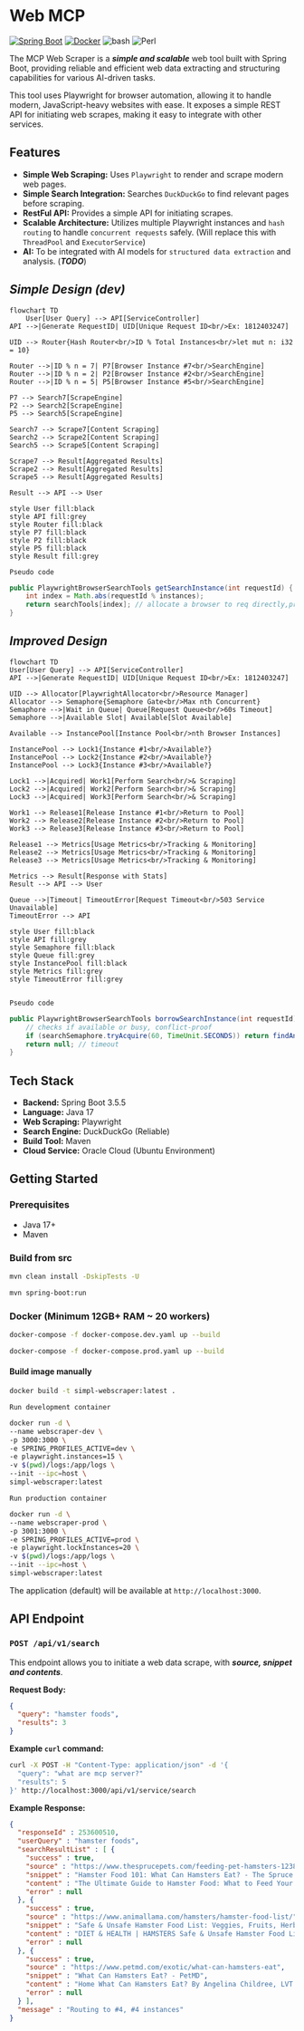 # Web MCP

[![Spring Boot](https://img.shields.io/badge/Spring%20Boot-3.5.5-orange.svg)](https://spring.io/projects/spring-boot)
[![Docker](https://img.shields.io/badge/Docker-NotReady-blue.svg)](https://www.docker.com/)
![bash](https://img.shields.io/badge/shell-bash-blue?logo=gnu-bash)
![Perl](https://img.shields.io/badge/perl-5.32-violet?logo=perl)

The MCP Web Scraper is a ***simple and scalable*** web tool built with Spring Boot, providing reliable and efficient web data extracting and structuring capabilities for various AI-driven tasks.

This tool uses Playwright for browser automation, allowing it to handle modern, JavaScript-heavy websites with ease. It exposes a simple REST API for initiating web scrapes, making it easy to integrate with other services.

## Features

*   **Simple Web Scraping:** Uses `Playwright` to render and scrape modern web pages.
*   **Simple Search Integration:** Searches `DuckDuckGo` to find relevant pages before scraping.
*   **RestFul API:** Provides a simple API for initiating scrapes.
*   **Scalable Architecture:** Utilizes multiple Playwright instances and `hash routing` to handle `concurrent requests` safely. (Will replace this with ```ThreadPool``` and ```ExecutorService```)
*   **AI:** To be integrated with AI models for `structured data extraction` and analysis. (***TODO***)


## ***Simple Design (dev)***

```mermaid
flowchart TD
    User[User Query] --> API[ServiceController]
API -->|Generate RequestID| UID[Unique Request ID<br/>Ex: 1812403247]

UID --> Router{Hash Router<br/>ID % Total Instances<br/>let mut n: i32 = 10}

Router -->|ID % n = 7| P7[Browser Instance #7<br/>SearchEngine]
Router -->|ID % n = 2| P2[Browser Instance #2<br/>SearchEngine]
Router -->|ID % n = 5| P5[Browser Instance #5<br/>SearchEngine]

P7 --> Search7[ScrapeEngine]
P2 --> Search2[ScrapeEngine]
P5 --> Search5[ScrapeEngine]

Search7 --> Scrape7[Content Scraping]
Search2 --> Scrape2[Content Scraping]
Search5 --> Scrape5[Content Scraping]

Scrape7 --> Result[Aggregated Results]
Scrape2 --> Result[Aggregated Results]
Scrape5 --> Result[Aggregated Results]

Result --> API --> User

style User fill:black
style API fill:grey
style Router fill:black
style P7 fill:black
style P2 fill:black
style P5 fill:black
style Result fill:grey

```
`Pseudo code `

```java
public PlaywrightBrowserSearchTools getSearchInstance(int requestId) {
    int index = Math.abs(requestId % instances);
    return searchTools[index]; // allocate a browser to req directly,prone to conflict
}
```

## ***Improved Design***

```mermaid
flowchart TD
User[User Query] --> API[ServiceController]
API -->|Generate RequestID| UID[Unique Request ID<br/>Ex: 1812403247]

UID --> Allocator[PlaywrightAllocator<br/>Resource Manager]
Allocator --> Semaphore{Semaphore Gate<br/>Max nth Concurrent}
Semaphore -->|Wait in Queue| Queue[Request Queue<br/>60s Timeout]
Semaphore -->|Available Slot| Available[Slot Available]
    
Available --> InstancePool[Instance Pool<br/>nth Browser Instances]
    
InstancePool --> Lock1{Instance #1<br/>Available?}
InstancePool --> Lock2{Instance #2<br/>Available?}
InstancePool --> Lock3{Instance #3<br/>Available?}
    
Lock1 -->|Acquired| Work1[Perform Search<br/>& Scraping]
Lock2 -->|Acquired| Work2[Perform Search<br/>& Scraping] 
Lock3 -->|Acquired| Work3[Perform Search<br/>& Scraping]
    
Work1 --> Release1[Release Instance #1<br/>Return to Pool]
Work2 --> Release2[Release Instance #2<br/>Return to Pool]
Work3 --> Release3[Release Instance #3<br/>Return to Pool]
    
Release1 --> Metrics[Usage Metrics<br/>Tracking & Monitoring]
Release2 --> Metrics[Usage Metrics<br/>Tracking & Monitoring]
Release3 --> Metrics[Usage Metrics<br/>Tracking & Monitoring]
    
Metrics --> Result[Response with Stats]
Result --> API --> User
    
Queue -->|Timeout| TimeoutError[Request Timeout<br/>503 Service Unavailable]
TimeoutError --> API
    
style User fill:black
style API fill:grey
style Semaphore fill:black
style Queue fill:grey
style InstancePool fill:black
style Metrics fill:grey
style TimeoutError fill:grey
    
```
`Pseudo code `

```java
public PlaywrightBrowserSearchTools borrowSearchInstance(int requestId) {
    // checks if available or busy, conflict-proof
    if (searchSemaphore.tryAcquire(60, TimeUnit.SECONDS)) return findAndLockAvailableInstance(requestId);
    return null; // timeout
}
```


## Tech Stack

*   **Backend:** Spring Boot 3.5.5
*   **Language:** Java 17
*   **Web Scraping:** Playwright
*   **Search Engine:** DuckDuckGo (Reliable)
*   **Build Tool:** Maven
*   **Cloud Service:** Oracle Cloud (Ubuntu Environment)

## Getting Started

### Prerequisites

*   Java 17+
*   Maven

### Build from src

```bash
mvn clean install -DskipTests -U
```

```bash
mvn spring-boot:run
```

### Docker (Minimum 12GB+ RAM ~ 20 workers)

```bash
docker-compose -f docker-compose.dev.yaml up --build
```
```bash
docker-compose -f docker-compose.prod.yaml up --build
```

#### Build image manually

```bash
docker build -t simpl-webscraper:latest .
```

`Run development container`

```bash
docker run -d \
--name webscraper-dev \
-p 3000:3000 \
-e SPRING_PROFILES_ACTIVE=dev \
-e playwright.instances=15 \
-v $(pwd)/logs:/app/logs \
--init --ipc=host \
simpl-webscraper:latest
````

`Run production container`

```bash
docker run -d \
--name webscraper-prod \
-p 3001:3000 \
-e SPRING_PROFILES_ACTIVE=prod \
-e playwright.lockInstances=20 \
-v $(pwd)/logs:/app/logs \
--init --ipc=host \
simpl-webscraper:latest
````

The application (default) will be available at `http://localhost:3000`.

## API Endpoint

### `POST /api/v1/search`

This endpoint allows you to initiate a web data scrape, with ***source, snippet and contents***.

**Request Body:**

```json
{
  "query": "hamster foods",
  "results": 3
}
```

**Example `curl` command:**

```bash
curl -X POST -H "Content-Type: application/json" -d '{
  "query": "what are mcp server?"
  "results": 5
}' http://localhost:3000/api/v1/service/search
```

**Example Response:**

```json
{
  "responseId" : 253600510,
  "userQuery" : "hamster foods",
  "searchResultList" : [ {
    "success" : true,
    "source" : "https://www.thesprucepets.com/feeding-pet-hamsters-1238968",
    "snippet" : "Hamster Food 101: What Can Hamsters Eat? - The Spruce Pets",
    "content" : "The Ultimate Guide to Hamster Food: What to Feed Your Pet Explore balanced diets and tasty treats for your rodent pet By LIANNE MCLEOD...",
    "error" : null
  }, {
    "success" : true,
    "source" : "https://www.animallama.com/hamsters/hamster-food-list/",
    "snippet" : "Safe & Unsafe Hamster Food List: Veggies, Fruits, Herbs ... - Animallama",
    "content" : "DIET & HEALTH | HAMSTERS Safe & Unsafe Hamster Food List: Veggies, Fruits, Nuts, Seeds, Herbs, Protein & More By Monika Kucic Updated on July 18...",
    "error" : null
  }, {
    "success" : true,
    "source" : "https://www.petmd.com/exotic/what-can-hamsters-eat",
    "snippet" : "What Can Hamsters Eat? - PetMD",
    "content" : "Home What Can Hamsters Eat? By Angelina Childree, LVT . Reviewed by Melissa Witherell, DVM Updated Jul. 23, 2024 Inventori/iStock / Getty Images Plus via Getty Images IN THIS ARTICLE...",
    "error" : null
  } ],
  "message" : "Routing to #4, #4 instances"
}
```
